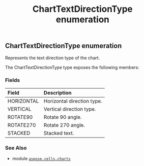 ﻿---
title: ChartTextDirectionType enumeration
second_title: Aspose.Cells for Python via .NET API References
description: 
type: docs
weight: 440
url: /aspose.cells.charts/charttextdirectiontype/
is_root: false
---

## ChartTextDirectionType enumeration

Represents the text direction type of the chart.



The ChartTextDirectionType type exposes the following members:

### Fields
| Field | Description |
| :- | :- |
| HORIZONTAL | Horizontal direction type. |
| VERTICAL | Vertical direction type. |
| ROTATE90 | Rotate 90 angle. |
| ROTATE270 | Rotate 270 angle. |
| STACKED | Stacked text. |



### See Also
* module [`aspose.cells.charts`](..)
